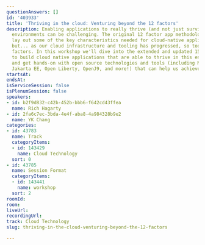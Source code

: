 ```yaml
---
questionAnswers: []
id: '403933'
title: 'Thriving in the cloud: Venturing beyond the 12 factors'
description: Enabling applications to really thrive (and not just survive) in cloud
  environments can be challenging. The original 12 factor app methodology helped to
  lay out some of the key characteristics needed for cloud-native applications...
  but... as our cloud infrastructure and tooling has progressed, so too have these
  factors. In this workshop we'll dive into the extended and updated 15 factors needed
  to build cloud native applications that are able to thrive in this environment,
  and get hands-on with open source technologies and tools (including MicroProfile,
  Jakarta EE, Open Liberty, OpenJ9, and more!) that can help us achieve this.
startsAt: 
endsAt: 
isServiceSession: false
isPlenumSession: false
speakers:
- id: b2f9d832-c42b-452b-bbb6-f642cd43ffea
  name: Rich Hagarty
- id: 2fa6c7ec-3bda-4e4f-aba8-4a984328b9e2
  name: YK Chang
categories:
- id: 43783
  name: Track
  categoryItems:
  - id: 143429
    name: Cloud Technology
  sort: 0
- id: 43785
  name: Session Format
  categoryItems:
  - id: 143441
    name: workshop
  sort: 2
roomId: 
room: 
liveUrl: 
recordingUrl: 
track: Cloud Technology
slug: thriving-in-the-cloud-venturing-beyond-the-12-factors

---
```

